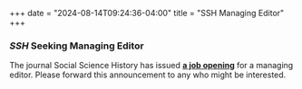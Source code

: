 +++
date = "2024-08-14T09:24:36-04:00"
title = "SSH Managing Editor"
+++

### ***SSH* Seeking Managing Editor**

The journal Social Science History has issued [**a job opening**](https://ssha.org/files/2024_Managing_Editor_SSHA.pdf) for a managing editor. Please forward this announcement to any who might be interested.